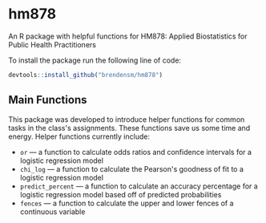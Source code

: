 # hm878
An R package with helpful functions for HM878: Applied Biostatistics for Public Health Practitioners

To install the package run the following line of code:
```r
devtools::install_github("brendensm/hm878")
```

## Main Functions
This package was developed to introduce helper functions for common tasks in the class's assignments. These functions save us some time and energy. Helper functions currently include:
- `or` &mdash; a function to calculate odds ratios and confidence intervals for a logistic regression model
- `chi_log` &mdash; a function to calculate the Pearson's goodness of fit to a logistic regression model
- `predict_percent` &mdash; a function to calculate an accuracy percentage for a logistic regression model based off of predicted probabilities
- `fences` &mdash; a function to calculate the upper and lower fences of a continuous variable

